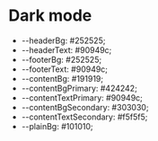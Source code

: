 # Dark mode

- --headerBg: #252525;
- --headerText: #90949c;
- --footerBg: #252525;
- --footerText: #90949c;
- --contentBg: #191919;
- --contentBgPrimary: #424242;
- --contentTextPrimary: #90949c;
- --contentBgSecondary: #303030;
- --contentTextSecondary: #f5f5f5;
- --plainBg: #101010;
